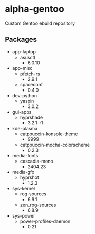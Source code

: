 # alpha-gentoo

Custom Gentoo ebuild repository

## Packages

- app-laptop
  - asusctl
    - 6.0.10
- app-misc
  - pfetch-rs
    - 2.9.1
  - spaceconf
    - 0.4.0
- dev-python
  - yaspin
    - 3.0.2
- gui-apps
  - hyprshade
    - 3.2.1-r1
- kde-plasma
  - catppuccin-konsole-theme
    - 9999
  - catppuccin-mocha-colorscheme
    - 0.2.3
- media-fonts
  - cascadia-mono
    - 2404.23
- media-gfx
  - hyprshot
    - 1.2.3
- sys-kernel
  - rog-sources
    - 6.9.1
  - zen_rog-sources
    - 6.8.9
- sys-power
  - power-profiles-daemon
    - 0.21
